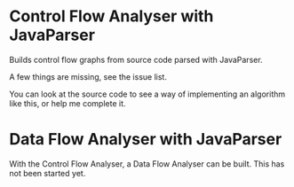 # Control Flow Analyser with JavaParser
Builds control flow graphs from source code parsed with JavaParser.

A few things are missing, see the issue list.

You can look at the source code to see a way of implementing an algorithm like this,
or help me complete it.

# Data Flow Analyser with JavaParser

With the Control Flow Analyser, a Data Flow Analyser can be built.
This has not been started yet.